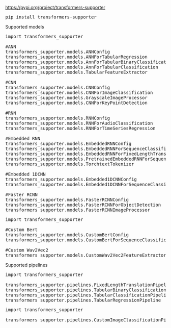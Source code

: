 https://pypi.org/project/transformers-supporter
<pre>
pip install transformers-supporter
</pre>

Supported models 

<pre>
import transformers_supporter

#ANN
transformers_supporter.models.ANNConfig
transformers_supporter.models.ANNForTabularRegression
transformers_supporter.models.AnnForTabularBinaryClassification
transformers_supporter.models.AnnForTabularClassification
transformers_supporter.models.TabularFeatureExtractor

#CNN
transformers_supporter.models.CNNConfig
transformers_supporter.models.CNNForImageClassification
transformers_supporter.models.GrayscaleImageProcessor
transformers_supporter.models.CNNForKeyPointDetection

#RNN
transformers_supporter.models.RNNConfig
transformers_supporter.models.RNNForAudioClassification
transformers_supporter.models.RNNForTimeSeriesRegression

#Embedded RNN
transformers_supporter.models.EmbeddedRNNConfig
transformers_supporter.models.EmbeddedRNNForSequenceClassification
transformers_supporter.models.EmbeddedRNNForFixedLengthTranslation
transformers_supporter.models.PretrainedEmbeddedRNNForSequenceClassification
transformers_supporter.models.TorchtextTokenizer

#Embedded 1DCNN
transformers_supporter.models.Embedded1DCNNConfig
transformers_supporter.models.Embedded1DCNNForSequenceClassification

#Faster RCNN
transformers_supporter.models.FasterRCNNConfig
transformers_supporter.models.FasterRCNNForObjectDetection
transformers_supporter.models.FasterRCNNImageProcessor
</pre>

<pre>
import transformers_supporter

#Custom Bert
transformers_supporter.models.CustomBertConfig
transformers_supporter.models.CustomBertForSequenceClassification

#Custom Wav2Vec2
transformers_supporter.models.CustomWav2Vec2FeatureExtractor
</pre>

Supported pipelines

<pre>
import transformers_supporter

transformers_supporter.pipelines.FixedLengthTranslationPipeline
transformers_supporter.pipelines.TabularBinaryClassificationPipeline
transformers_supporter.pipelines.TabularClassificationPipeline
transformers_supporter.pipelines.TabularRegressionPipeline
</pre>
<pre>
import transformers_supporter

transformers_supporter.pipelines.CustomImageClassificationPipeline
</pre>
